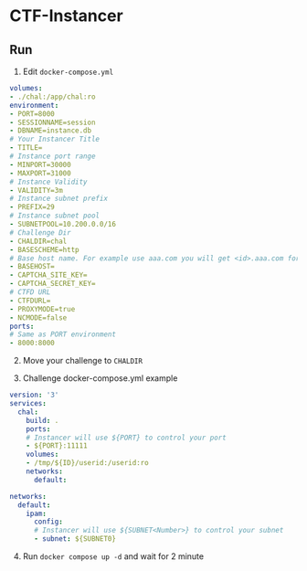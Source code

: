 # CTF-Instancer

## Run
1. Edit `docker-compose.yml`
```yaml
volumes:
- ./chal:/app/chal:ro
environment:
- PORT=8000
- SESSIONNAME=session
- DBNAME=instance.db
# Your Instancer Title
- TITLE=
# Instance port range
- MINPORT=30000
- MAXPORT=31000
# Instance Validity
- VALIDITY=3m
# Instance subnet prefix
- PREFIX=29
# Instance subnet pool
- SUBNETPOOL=10.200.0.0/16
# Challenge Dir
- CHALDIR=chal
- BASESCHEME=http
# Base host name. For example use aaa.com you will get <id>.aaa.com for instance host
- BASEHOST=
- CAPTCHA_SITE_KEY=
- CAPTCHA_SECRET_KEY=
# CTFD URL
- CTFDURL=
- PROXYMODE=true
- NCMODE=false
ports:
# Same as PORT environment
- 8000:8000
```

2. Move your challenge to `CHALDIR`

3. Challenge docker-compose.yml example
```yaml
version: '3'
services:
  chal:
    build: .
    ports:
    # Instancer will use ${PORT} to control your port
    - ${PORT}:11111
    volumes:
    - /tmp/${ID}/userid:/userid:ro
    networks:
      default:

networks:
  default:
    ipam:
      config:
      # Instancer will use ${SUBNET<Number>} to control your subnet
      - subnet: ${SUBNET0}
```

4. Run `docker compose up -d` and wait for 2 minute
